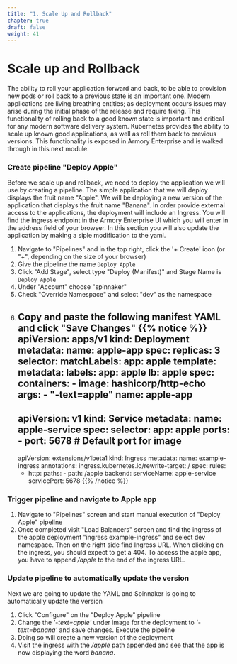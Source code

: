 ```yaml
---
title: "1. Scale Up and Rollback"
chapter: true
draft: false
weight: 41
---
```

# Scale up and Rollback
The ability to roll your application forward and back, to be able to provision new pods or roll back to a previous state is an important one. Modern applications are living breathing entities; as deployment occurs issues may arise during the initial phase of the release and require fixing. This functionality of rolling back to a good known state is important and critical for any modern software delivery system. Kubernetes provides the ability to scale up known good applications, as well as roll them back to previous versions. This functionality is exposed in Armory Enterprise and is walked through in this next module. 

### Create pipeline "Deploy Apple"

Before we scale up and rollback, we need to deploy the application we will use by creating a pipeline. The simple application that we will deploy displays the fruit name "Apple". We will be deploying a new version of the application that displays the fruit name "Banana". In order provide external access to the applications, the deployment will include an Ingress. You will find the ingress endpoint in the Armory Enterprise UI which you will enter in the address field of your browser. In this section you will also update the application by making a siple modification to the yaml. 

1. Navigate to "Pipelines" and in the top right, click the '+ Create' icon (or "+", depending on the size of your browser)
1. Give the pipeline the name `Deploy Apple`
1. Click "Add Stage", select type "Deploy (Manifest)" and Stage Name is `Deploy Apple`
1. Under "Account" choose "spinnaker"
1. Check "Override Namespace" and select "dev" as the namespace
1. Copy and paste the following manifest YAML and click "Save Changes"
   {{% notice %}}
    apiVersion: apps/v1
    kind: Deployment
    metadata:
      name: apple-app
    spec:
      replicas: 3
      selector:
        matchLabels:
          app: apple
      template:
        metadata:
          labels:
            app: apple
            lb: apple
        spec:
          containers:
            - image: hashicorp/http-echo
              args:
               - "-text=apple"
              name: apple-app
    ---
    apiVersion: v1
    kind: Service
    metadata:
      name: apple-service
    spec:
      selector:
        app: apple
      ports:
        - port: 5678 # Default port for image
    ---
    apiVersion: extensions/v1beta1
    kind: Ingress
    metadata:
      name: example-ingress
      annotations:
        ingress.kubernetes.io/rewrite-target: /
    spec:
      rules:
      - http:
          paths:
            - path: /apple
              backend:
                serviceName: apple-service
                servicePort: 5678
    {{% /notice %}}
        
### Trigger pipeline and navigate to Apple app
1. Navigate to "Pipelines" screen and start  manual execution of "Deploy Apple" pipeline
1. Once completed visit "Load Balancers" screen and find the ingress of the apple deployment "ingress example-ingress" and select dev namespace. Then on the right side find Ingress URL. When clicking on the ingress, you should expect to get a 404. To access the apple app, you have to append */apple* to the end of the ingress URL. 
   
### Update pipeline to automatically update the version
Next we are going to update the YAML and Spinnaker is going to automatically update the version
<!--It's not clear version of app? We already did similar deployments for another pipeline-->

1. Click "Configure" on the "Deploy Apple" pipeline
1. Change the *'-text=apple'* under image for the deployment to *'-text=banana'* and save changes. Execute the pipeline
1. Doing so will create a new version of the deployment
1. Visit the ingress with the */apple* path appended and see that the app is now displaying the word *banana*.
